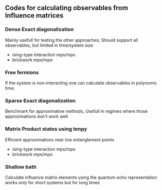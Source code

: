 ## Codes for calculating observables from Influence matrices
### Dense Exact diagonalization
  Mainly usefull for testing the other approaches; Should support all observables, but limited in time/system size
  - ising-type interaction mps/mpo
  - brickwork mps/mpo
### Free fermions
  If the system is non-interacting one can calculate observables in polynomic time.
### Sparse Exact diagonalization
  Benchmark for approximative methods, Usefull in regimes where those approximations don't work well
### Matrix Product states using tenpy
  Efficient approximations near low entanglement points
  - ising-type interaction mps/mpo
  - brickwork mps/mpo
### Shallow bath
  Calculate influence matrix elements using the quantum echo representation
  works only for short systems but for long times
